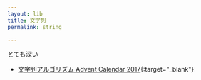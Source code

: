 ```yaml
---
layout: lib
title: 文字列
permalink: string

---
```


とても深い

* [文字列アルゴリズム Advent Calendar 2017](https://qiita.com/advent-calendar/2017/str){:target="_blank"}

